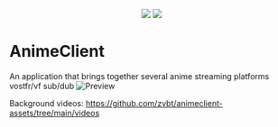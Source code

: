 <p align="center">
	<a href="https://github.com/zvbt/AnimeClient/releases/latest"><img src="https://img.shields.io/github/v/release/zvbt/AnimeClient?style=for-the-badge"></a>
	<a href="https://github.com/zvbt/AnimeClient/releases"><img src="https://img.shields.io/github/downloads/zvbt/AnimeClient/total.svg?style=for-the-badge"></a>
</p>

# AnimeClient
An application that brings together several anime streaming platforms vostfr/vf sub/dub
![Preview](https://i.imgur.com/xZmvCGu.png)


Background videos: https://github.com/zvbt/animeclient-assets/tree/main/videos

